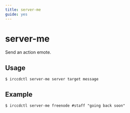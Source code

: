 ```yaml
---
title: server-me
guide: yes
---
```


# server-me

Send an action emote.

## Usage

```nohighlight
$ irccdctl server-me server target message
```

## Example

```nohighlight
$ irccdctl server-me freenode #staff "going back soon"
```

